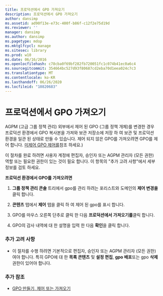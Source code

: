 ```yaml
---
title: 프로덕션에서 GPO 가져오기
description: 프로덕션에서 GPO 가져오기
author: dansimp
ms.assetid: ad90f13e-e73c-400f-b86f-c12f2e75d19d
ms.reviewer: ''
manager: dansimp
ms.author: dansimp
ms.pagetype: mdop
ms.mktglfcycl: manage
ms.sitesec: library
ms.prod: w10
ms.date: 06/16/2016
ms.openlocfilehash: c78cba0f69bf282fb720051fc1c074b41ec0a6c4
ms.sourcegitcommit: 354664bc527d93f80687cd2eba70d1eea024c7c3
ms.translationtype: MT
ms.contentlocale: ko-KR
ms.lasthandoff: 06/26/2020
ms.locfileid: "10820683"
---
```

# 프로덕션에서 GPO 가져오기


AGPM (고급 그룹 정책 관리) 외부에서 제어 된 GPO (그룹 정책 개체)를 변경한 경우 프로덕션 환경에서 GPO 복사본을 가져와 보관 저장소에 저장 하 여 보관 및 프로덕션 환경을 일관 된 상태로 만들 수 있습니다. 제어 되지 않은 GPO를 가져오려면 GPO를 제어 합니다. [미제어 GPO 제어를](control-an-uncontrolled-gpo-agpm30ops.md)참조 하세요.)

이 절차를 완료 하려면 사용자 계정에 편집자, 승인자 또는 AGPM 관리자 (모든 권한) 역할 또는 필요한 권한이 있는 것이 필요 합니다. 이 항목의 "추가 고려 사항"에서 세부 정보를 검토 하세요.

**프로덕션 환경에서 GPO를 가져오려면**

1.  **그룹 정책 관리 콘솔** 트리에서 gpo를 관리 하려는 포리스트와 도메인의 **제어 변경을** 클릭 합니다.

2.  **콘텐츠** 탭에서 **제어** 탭을 클릭 하 여 제어 된 gpo를 표시 합니다.

3.  GPO를 마우스 오른쪽 단추로 클릭 한 다음 **프로덕션에서 가져오기를**클릭 합니다.

4.  GPO의 감사 내역에 대 한 설명을 입력 한 다음 **확인**을 클릭 합니다.

### 추가 고려 사항

-   이 절차를 수행 하려면 기본적으로 편집자, 승인자 또는 AGPM 관리자 (모든 권한) 여야 합니다. 특히 GPO에 대 한 **목록 콘텐츠** 및 **설정 편집**, **gpo 배포**또는 gpo **삭제** 권한이 있어야 합니다.

### 추가 참조

-   [GPO 만들기, 제어 또는 가져오기](creating-controlling-or-importing-a-gpo-editor-agpm30ops.md)

 

 





